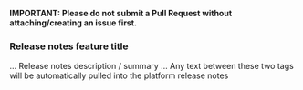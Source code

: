 **IMPORTANT: Please do not submit a Pull Request without attaching/creating an issue first.**

<!--start_release_notes-->
### Release notes feature title 
... Release notes description / summary 
... Any text between these two tags will be automatically pulled into the platform release notes 
<!--end_release_notes-->
